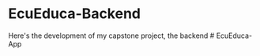 # EcuEduca-Backend
Here's the development of my capstone project, the backend
#   E c u E d u c a - A p p  
 